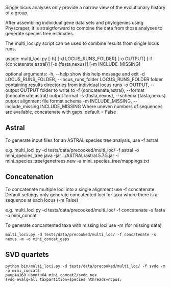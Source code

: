 Single locus analyses only provide a narrow view of the evolutionary history of a group.

After assembling individual gene data sets and phylogenies using Physcraper,
it is straigtforward to combine the data from those analyses to generate species tree estimates.


The multi_loci.py script can be used to combine results from single locus runs.


usage:
    multi_loci.py [-h] [-d LOCUS_RUNS_FOLDER] [-o OUTPUT] [-f {concatenate,astral}]
                     [-s {fasta,nexus}] [-m INCLUDE_MISSING]



optional arguments:
  -h, --help            show this help message and exit
  -d LOCUS_RUNS_FOLDER, --locus_runs_folder LOCUS_RUNS_FOLDER
                        folder containing results directories from individual locus runs
  -o OUTPUT, --output OUTPUT
                        folder to write to
  -f {concatenate,astral}, --format {concatenate,astral}
                        output format
  -s {fasta,nexus}, --schema {fasta,nexus}
                        putput alignment file format schema
  -m INCLUDE_MISSING, --include_missing INCLUDE_MISSING
                        Where uneven numbers of sequences are available, concatenate with gaps. 
                        default = False

           
## Astral

To generate input files for an ASTRAL species tree analysis, use -f astral

e.g.
    multi_loci.py -d tests/data/precooked/multi_loc/ -f astral -o mini_species_tree
    java -jar ../ASTRAL/astral.5.7.5.jar -i mini_species_tree/genetrees.new -a mini_species_tree/mappings.txt 






## Concatenation

To concatenate multiple loci into a single alignment use -f concatenate. 
Default settings only generate concatented loci for taxa where there is a sequence at each locus (-m False)

e.g.
    multi_loci.py -d tests/data/precooked/multi_loc/ -f concatenate -s fasta -o mini_concat


To generate concantented taxa with missing loci use -m (for missing data)

    multi_loci.py -d tests/data/precooked/multi_loc/ -f concatenate -s nexus -m -o mini_concat_gaps




## SVD quartets


    python bin/multi_loci.py -d tests/data/precooked/multi_loc/ -f svdq -m -o mini_concat2
    paup4a168_ubuntu64 mini_concat2/svdq.nex
    svdq evalq=all taxpartition=species nthreads=ncpus;
